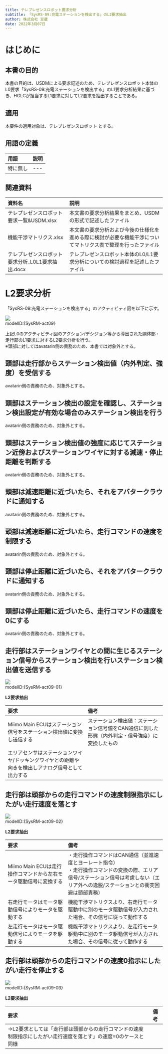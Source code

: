 ```yaml
---
title: テレプレゼンスロボット要求分析
subtitle: 「SysRS-09:充電ステーションを検出する」のL2要求抽出
author: 株式会社 豆蔵
date: 2022年3月07日
---
```


<!-- 表紙ページのための改ページ -->
<div style="page-break-before:always"></div>


# はじめに

## 本書の目的

本書の目的は、USDMによる要求記述のため、テレプレゼンスロボット本体のL0要求「SysRS-09:充電ステーションを検出する」のL1要求分析結果に基づき、HGLCが担当するL1要求に対してL2要求を抽出することである。

## 適用

本要件の適用対象は、テレプレゼンスロボット とする。

## 用語の定義

|用語|説明|
|:---|:---|
|特に無し|---|

## 関連資料

|資料名|説明|
|:---|:---|
|テレプレゼンスロボット要求一覧&USDM.xlsx|本文書の要求分析結果をまとめ、USDMの形式で記述したファイル|
|機能干渉マトリクス.xlsx|本文書の要求分析および今後の仕様化を進める際に検討が必要な機能干渉についてマトリクス表で整理を行ったファイル|
|テレプレゼンスロボット要求分析_L0L1要求抽出.docx|テレプレゼンスロボット本体のL0/L1要求分析についての検討過程を記述したファイル|


<div style="page-break-before:always"></div>

# L2要求分析

「SysRS-09:充電ステーションを検出する」のアクティビティ図を以下に示す。

![](.images/activity/station_detection.png)  
modelID:{SysRM-act09}

上記L0のアクティビティ図のアクション/デシジョン等から導出された胴体部・走行部のL1要求に対するL2要求分析を行う。  
※頭部に対してはavatarin側の責務のため、本書では対象外とする。

<div style="page-break-before:always"></div>

## 頭部は走行部からステーション検出値（内外判定、強度）を受信する

avatarin側の責務のため、対象外とする。

<div style="page-break-before:always"></div>

## 頭部はステーション検出の設定を確認し、ステーション検出設定が有効な場合のみステーション検出を行う

avatarin側の責務のため、対象外とする。

<div style="page-break-before:always"></div>

## 頭部はステーション検出値の強度に応じてステーション近傍およびステーションワイヤに対する減速・停止距離を判断する

avatarin側の責務のため、対象外とする。

<div style="page-break-before:always"></div>

## 頭部は減速距離に近づいたら、それをアバタークラウドに通知する

avatarin側の責務のため、対象外とする。

<div style="page-break-before:always"></div>

## 頭部は減速距離に近づいたら、走行コマンドの速度を制限する

avatarin側の責務のため、対象外とする。

<div style="page-break-before:always"></div>

## 頭部は停止距離に近づいたら、それをアバタークラウドに通知する

avatarin側の責務のため、対象外とする。

<div style="page-break-before:always"></div>

## 頭部は停止距離に近づいたら、走行コマンドの速度を0にする

avatarin側の責務のため、対象外とする。

<div style="page-break-before:always"></div>

## 走行部はステーションワイヤとの間に生じるステーション信号からステーション検出を行いステーション検出値を送信する

![](.images/activity/station_detection/act01.png)  
modelID:{SysRM-act09-01}

**L2要求抽出**

|要求|備考|
|:---|:---|
|Miimo Main ECUはステーション信号をステーション検出値に変換し送信する|ステーション検出値：ステーション信号値をCAN通信に則した形態（内外判定・信号強度）に変換したもの|
|エリアセンサはステーションワイヤ/ドッキングワイヤとの距離や向きを検出しアナログ信号として出力する||

<div style="page-break-before:always"></div>

## 走行部は頭部からの走行コマンドの速度制限指示にしたがい走行速度を落とす

![](.images/activity/station_detection/act02.png)  
modelID:{SysRM-act09-02}

**L2要求抽出**

|要求|備考|
|:---|:---|
|Miimo Main ECUは走行操作コマンドから左右モータ駆動信号に変換する|・走行操作コマンドはCAN通信（並進速度とヨーレート指令）<br/>・走行操作コマンドの変換の際、エリア信号/ステーション信号は考慮しない（エリア外への逸脱/ステーションとの衝突回避は頭部責務）|
|右走行モータはモータ駆動信号によりモータを駆動する|機能干渉マトリクスより、右走行モータ駆動中に別のモータ駆動信号が入力された場合、その信号に従って動作する|
|左走行モータはモータ駆動信号によりモータを駆動する|機能干渉マトリクスより、左走行モータ駆動中に別のモータ駆動信号が入力された場合、その信号に従って動作する|

<div style="page-break-before:always"></div>

## 走行部は頭部からの走行コマンドの速度0指示にしたがい走行を停止する

![](.images/activity/station_detection/act03.png)  
modelID:{SysRM-act09-03}

**L2要求抽出**

|要求|備考|
|:---|:---|
|→L2要求としては「走行部は頭部からの走行コマンドの速度制限指示にしたがい走行速度を落とす」の速度=0のケースと同様||
